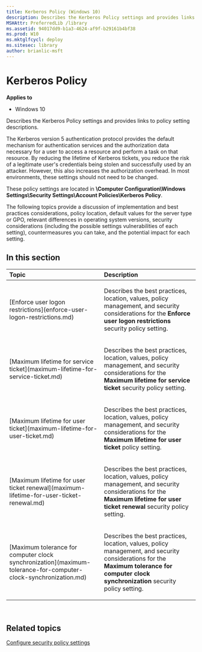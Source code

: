 ```yaml
---
title: Kerberos Policy (Windows 10)
description: Describes the Kerberos Policy settings and provides links to policy setting descriptions.
MSHAttr: PreferredLib /library
ms.assetid: 94017dd9-b1a3-4624-af9f-b29161b4bf38
ms.prod: W10
ms.mktglfcycl: deploy
ms.sitesec: library
author: brianlic-msft
---
```


# Kerberos Policy


**Applies to**

-   Windows 10

Describes the Kerberos Policy settings and provides links to policy setting descriptions.

The Kerberos version 5 authentication protocol provides the default mechanism for authentication services and the authorization data necessary for a user to access a resource and perform a task on that resource. By reducing the lifetime of Kerberos tickets, you reduce the risk of a legitimate user's credentials being stolen and successfully used by an attacker. However, this also increases the authorization overhead. In most environments, these settings should not need to be changed.

These policy settings are located in **\\Computer Configuration\\Windows Settings\\Security Settings\\Account Policies\\Kerberos Policy**.

The following topics provide a discussion of implementation and best practices considerations, policy location, default values for the server type or GPO, relevant differences in operating system versions, security considerations (including the possible settings vulnerabilities of each setting), countermeasures you can take, and the potential impact for each setting.

## In this section


<table>
<colgroup>
<col width="50%" />
<col width="50%" />
</colgroup>
<thead>
<tr class="header">
<th align="left">Topic</th>
<th align="left">Description</th>
</tr>
</thead>
<tbody>
<tr class="odd">
<td align="left"><p>[Enforce user logon restrictions](enforce-user-logon-restrictions.md)</p></td>
<td align="left"><p>Describes the best practices, location, values, policy management, and security considerations for the <strong>Enforce user logon restrictions</strong> security policy setting.</p></td>
</tr>
<tr class="even">
<td align="left"><p>[Maximum lifetime for service ticket](maximum-lifetime-for-service-ticket.md)</p></td>
<td align="left"><p>Describes the best practices, location, values, policy management, and security considerations for the <strong>Maximum lifetime for service ticket</strong> security policy setting.</p></td>
</tr>
<tr class="odd">
<td align="left"><p>[Maximum lifetime for user ticket](maximum-lifetime-for-user-ticket.md)</p></td>
<td align="left"><p>Describes the best practices, location, values, policy management, and security considerations for the <strong>Maximum lifetime for user ticket</strong> policy setting.</p></td>
</tr>
<tr class="even">
<td align="left"><p>[Maximum lifetime for user ticket renewal](maximum-lifetime-for-user-ticket-renewal.md)</p></td>
<td align="left"><p>Describes the best practices, location, values, policy management, and security considerations for the <strong>Maximum lifetime for user ticket renewal</strong> security policy setting.</p></td>
</tr>
<tr class="odd">
<td align="left"><p>[Maximum tolerance for computer clock synchronization](maximum-tolerance-for-computer-clock-synchronization.md)</p></td>
<td align="left"><p>Describes the best practices, location, values, policy management, and security considerations for the <strong>Maximum tolerance for computer clock synchronization</strong> security policy setting.</p></td>
</tr>
</tbody>
</table>

 

## Related topics


[Configure security policy settings](how-to-configure-security-policy-settings.md)

 

 





